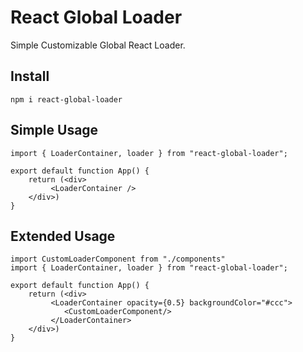 # React Global Loader

Simple Customizable Global React Loader.

## Install

`npm i react-global-loader`

## Simple Usage

    import { LoaderContainer, loader } from "react-global-loader";

    export default function App() {
    	return (<div>
    		 <LoaderContainer />
    	</div>)
    }

## Extended Usage

    import CustomLoaderComponent from "./components"
    import { LoaderContainer, loader } from "react-global-loader";

    export default function App() {
    	return (<div>
    		 <LoaderContainer opacity={0.5} backgroundColor="#ccc">
                <CustomLoaderComponent/>
             </LoaderContainer>
    	</div>)
    }
